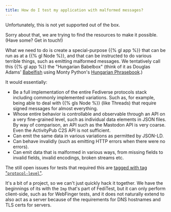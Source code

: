 ```yaml
---
title: How do I test my application with malformed messages?
---
```


Unfortunately, this is not yet supported out of the box.

Sorry about that, we are trying to find the resources to make it possible. (Have some?
Get in touch!)

What we need to do is create a special-purpose {{% gl app %}} that can be run as at
a {{% gl Node %}}, and that can be instructed to do various terrible things, such
as emitting malformed messages. We tentatively call this {{% gl app %}} the
"Hungarian Babelbox" (think of it as Douglas Adams'
[Babelfish](https://hitchhikers.fandom.com/wiki/Babel_Fish) using Monty Python's
[Hungarian Phrasebook](https://www.youtube.com/watch?v=grA5XmBRC6g).)

It would essentially:

* Be a full implementation of the entire Fediverse protocols stack including commonly
  implemented variations. Such as, for example, being able to deal with {{% gls Node %}}
  (like Threads) that require signed messages for almost everything.
* Whose entire behavior is controllable and observable through an API on a
  very fine-grained level, such as individual data elements in JSON files.
  By way of comparison, an API such as the Mastodon API is very coarse. Even the
  ActivityPub C2S API is not sufficient.
* Can emit the same data in various variations as permitted by JSON-LD.
* Can behave invalidly (such as emitting HTTP errors when there were no errors).
* Can emit data that is malformed in various ways, from missing fields to invalid
  fields, invalid encodings, broken streams etc.

The still open issues for tests that required this are [tagged with tag
"`protocol-level`"](https://github.com/fediverse-devnet/feditest-tests-fediverse/labels/protocol-level).

It's a bit of a project, so we can't just quickly hack it together. We have the
beginnings of its with the `Imp` that's part of FediTest, but it can only perform
client-side, such as for WebFinger tests, and it does not naturally extend to also act
as a server because of the requirements for DNS hostnames and TLS certs for servers.
